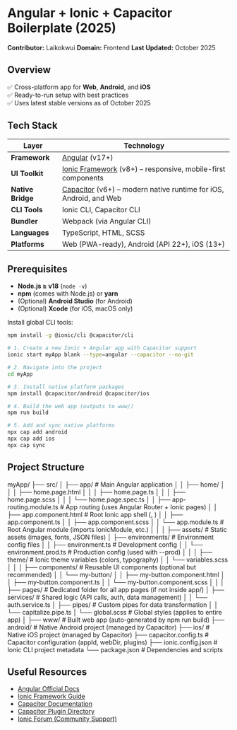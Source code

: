 # Angular + Ionic + Capacitor Boilerplate (2025)

**Contributor:** Laikokwui
**Domain:** Frontend
**Last Updated:** October 2025


## Overview
✅ Cross-platform app for **Web**, **Android**, and **iOS**  
✅ Ready-to-run setup with best practices  
✅ Uses latest stable versions as of October 2025


## Tech Stack

| Layer          | Technology                                                                 |
|----------------|----------------------------------------------------------------------------|
| **Framework**  | [Angular](https://angular.io) (v17+)                                       |
| **UI Toolkit** | [Ionic Framework](https://ionicframework.com) (v8+) – responsive, mobile-first components |
| **Native Bridge** | [Capacitor](https://capacitorjs.com) (v6+) – modern native runtime for iOS, Android, and Web |
| **CLI Tools**  | Ionic CLI, Capacitor CLI                                                   |
| **Bundler**    | Webpack (via Angular CLI)                                                  |
| **Languages**  | TypeScript, HTML, SCSS                                                     |
| **Platforms**  | Web (PWA-ready), Android (API 22+), iOS (13+)                              |


## Prerequisites

- **Node.js ≥ v18** (`node -v`)
- **npm** (comes with Node.js) or **yarn**
- (Optional) **Android Studio** (for Android)
- (Optional) **Xcode** (for iOS, macOS only)

Install global CLI tools:

```bash
npm install -g @ionic/cli @capacitor/cli

# 1. Create a new Ionic + Angular app with Capacitor support
ionic start myApp blank --type=angular --capacitor --no-git

# 2. Navigate into the project
cd myApp

# 3. Install native platform packages
npm install @capacitor/android @capacitor/ios

# 4. Build the web app (outputs to www/)
npm run build

# 5. Add and sync native platforms
npx cap add android
npx cap add ios
npx cap sync
```


## Project Structure

myApp/
├── src/
│ ├── app/ # Main Angular application
│ │ ├── home/ 
│ │ │ ├── home.page.html
│ │ │ ├── home.page.ts
│ │ │ ├── home.page.scss
│ │ │ └── home.page.spec.ts
│ │ ├── app-routing.module.ts # App routing (uses Angular Router + Ionic pages)
│ │ ├── app.component.html # Root Ionic app shell (<ion-app>, <ion-router-outlet>)
│ │ ├── app.component.ts
│ │ ├── app.component.scss
│ │ └── app.module.ts # Root Angular module (imports IonicModule, etc.)
│ │
│ ├── assets/ # Static assets (images, fonts, JSON files)
│ ├── environments/ # Environment config files
│ │ ├── environment.ts # Development config
│ │ └── environment.prod.ts # Production config (used with --prod)
│ │
│ ├── theme/ # Ionic theme variables (colors, typography)
│ │ └── variables.scss
│ │
│ ├── components/ # Reusable UI components (optional but recommended)
│ │ └── my-button/
│ │ ├── my-button.component.html
│ │ ├── my-button.component.ts
│ │ └── my-button.component.scss
│ │
│ ├── pages/ # Dedicated folder for all app pages (if not inside app/)
│ ├── services/ # Shared logic (API calls, auth, data management)
│ │ └── auth.service.ts
│ ├── pipes/ # Custom pipes for data transformation
│ │ └── capitalize.pipe.ts
│ └── global.scss # Global styles (applies to entire app)
│
├── www/ # Built web app (auto-generated by npm run build)
├── android/ # Native Android project (managed by Capacitor)
├── ios/ # Native iOS project (managed by Capacitor)
├── capacitor.config.ts # Capacitor configuration (appId, webDir, plugins)
├── ionic.config.json # Ionic CLI project metadata
└── package.json # Dependencies and scripts


## Useful Resources

- [Angular Official Docs](https://angular.io)
- [Ionic Framework Guide](https://ionicframework.com/docs)
- [Capacitor Documentation](https://capacitorjs.com/docs)
- [Capacitor Plugin Directory](https://capacitorjs.com/docs/plugins)
- [Ionic Forum (Community Support)](https://forum.ionicframework.com)

